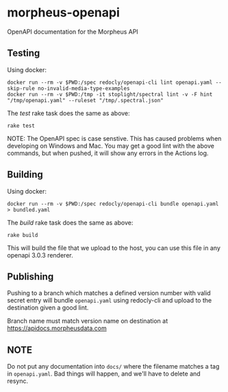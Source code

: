 # morpheus-openapi
OpenAPI documentation for the Morpheus API

## Testing

Using docker:

```shell
docker run --rm -v $PWD:/spec redocly/openapi-cli lint openapi.yaml --skip-rule no-invalid-media-type-examples
docker run --rm -v $PWD:/tmp -it stoplight/spectral lint -v -F hint "/tmp/openapi.yaml" --ruleset "/tmp/.spectral.json"
```

The *test* rake task does the same as above:

```shell
rake test
```

NOTE: The OpenAPI spec is case senstive.  This has caused problems when developing on Windows and Mac.  You may get a good lint with the above commands, but when pushed, it will show any errors in the Actions log.

## Building

Using docker:

```shell
docker run --rm -v $PWD:/spec redocly/openapi-cli bundle openapi.yaml > bundled.yaml
```

The *build* rake task does the same as above:

```shell
rake build
```

This will build the file that we upload to the host, you can use this file in any openapi 3.0.3 renderer.

## Publishing

Pushing to a branch which matches a defined version number with valid secret entry will bundle `openapi.yaml` using redocly-cli and upload to the destination given a good lint.  

Branch name must match version name on destination at https://apidocs.morpheusdata.com

## NOTE

Do not put any documentation into `docs/` where the filename matches a tag in `openapi.yaml`.  Bad things will happen, and we'll have to delete and resync.